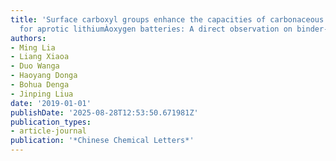```yaml
---
title: 'Surface carboxyl groups enhance the capacities of carbonaceous oxygen electrodes
  for aprotic lithiumÀoxygen batteries: A direct observation on binder-free electrodes'
authors:
- Ming Lia
- Liang Xiaoa
- Duo Wanga
- Haoyang Donga
- Bohua Denga
- Jinping Liua
date: '2019-01-01'
publishDate: '2025-08-28T12:53:50.671981Z'
publication_types:
- article-journal
publication: '*Chinese Chemical Letters*'
---
```

